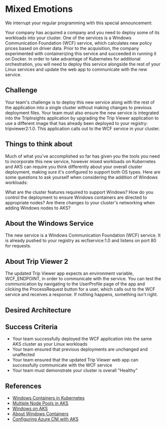 # Mixed Emotions

We interrupt your regular programming with this special announcement:

Your company has acquired a company and you need to deploy some of its workloads into your cluster. One of the services is a Windows Communication Foundation (WCF) service, which calculates new policy prices based on driver data. Prior to the acquisition, the company experimented with containerizing this service and succeeded in running it on Docker. In order to take advantage of Kubernetes for additional orchestration, you will need to deploy this service alongside the rest of your Linux services and update the web app to communicate with the new service.


## Challenge
Your team's challenge is to deploy this new service along with the rest of the application into a single cluster without making changes to previous deployment files. Your team must also ensure the new service is integrated into the TripInsights application by upgrading the Trip Viewer application to use a different image that has already been deployed to your registry: tripviewer2:1.0. This application calls out to the WCF service in your cluster.

## Things to think about

Much of what you've accomplished so far has given you the tools you need to incorporate this new service, however mixed workloads on Kubernetes and AKS can require you think differently about your overall cluster deployment, making sure it's configured to support both OS types. Here are some questions to ask yourself when considering the addition of Windows workloads:

What are the cluster features required to support Windows?
How do you control the deployment to ensure Windows containers are directed to appropriate nodes?
Are there changes to your cluster's networking when adding Windows nodes to AKS?

## About the Windows Service

The new service is a Windows Communication Foundation (WCF) service. It is already pushed to your registry as wcfservice:1.0 and listens on port 80 for requests.

## About Trip Viewer 2

The updated Trip Viewer app expects an environment variable, WCF_ENDPOINT, in order to communicate with the service. You can test the communication by navigating to the UserProfile page of the app and clicking the ProcessRequest button for a user, which calls out to the WCF service and receives a response. If nothing happens, something isn't right.

## Desired Architecture

## Success Criteria

* Your team successfully deployed the WCF application into the same AKS cluster as your Linux workloads
* Your team ensured that previous deployments are unchanged and unaffected
* Your team ensured that the updated Trip Viewer web app can successfully communicate with the WCF service
* Your team must demonstrate your cluster is overall "Healthy"

## References

* [Windows Containers in Kubernetes]()
* [Multiple Node Pools in AKS]()
* [Windows on AKS]()
* [About Windows Containers]()
* [Configuring Azure CNI with AKS]()
